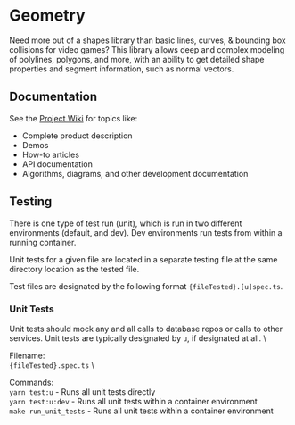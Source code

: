 # Geometry
Need more out of a shapes library than basic lines, curves, & bounding box collisions for video games? This library allows deep and complex modeling of polylines, polygons, and more, with an ability to get detailed shape properties and segment information, such as normal vectors.

## Documentation
See the [Project Wiki](https://markpthomas.github.io/wiki/Geometry_52723714.html) for topics like:
- Complete product description
- Demos
- How-to articles
- API documentation
- Algorithms, diagrams, and other development documentation

## Testing
There is one type of test run (unit), which is run in two different environments (default, and dev). Dev environments run tests from within a running container.

Unit tests for a given file are located in a separate testing file at the same directory location as the tested file.

Test files are designated by the following format `{fileTested}.[u]spec.ts`.

### Unit Tests
Unit tests should mock any and all calls to database repos or calls to other services. Unit tests are typically designated by `u`, if designated at all. \

Filename: \
  `{fileTested}.spec.ts` \

Commands: \
  `yarn test:u`         - Runs all unit tests directly \
  `yarn test:u:dev`     - Runs all unit tests within a container environment \
  `make run_unit_tests` - Runs all unit tests within a container environment
